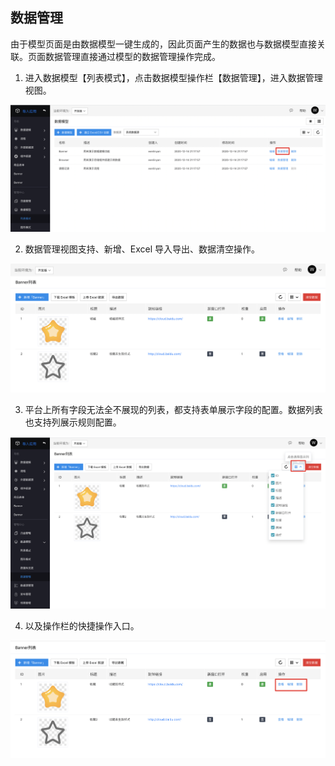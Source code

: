 ## 数据管理

由于模型页面是由数据模型一键生成的，因此页面产生的数据也与数据模型直接关联。页面数据管理直接通过模型的数据管理操作完成。

1. 进入数据模型【列表模式】，点击数据模型操作栏【数据管理】，进入数据管理视图。

![image.png](../../static/img/操作指南/页面设计/模型页面设计/模型数据管理/image_0878072.png)

2.  数据管理视图支持、新增、Excel 导入导出、数据清空操作。

![image.png](../../static/img/操作指南/页面设计/模型页面设计/模型数据管理/image_5c2e8a0.png)

3. 平台上所有字段无法全不展现的列表，都支持表单展示字段的配置。数据列表也支持列展示规则配置。

![image.png](../../static/img/操作指南/页面设计/模型页面设计/模型数据管理/image_f8c5a0d.png)

4. 以及操作栏的快捷操作入口。

![image.png](../../static/img/操作指南/页面设计/模型页面设计/模型数据管理/image_577d599.png)
